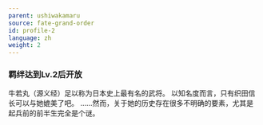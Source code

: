 ```yaml
---
parent: ushiwakamaru
source: fate-grand-order
id: profile-2
language: zh
weight: 2
---
```


### 羁绊达到Lv.2后开放

牛若丸（源义经）足以称为日本史上最有名的武将。
以知名度而言，只有织田信长可以与她媲美了吧。
……然而，关于她的历史存在很多不明确的要素，尤其是起兵前的前半生完全是个谜。
